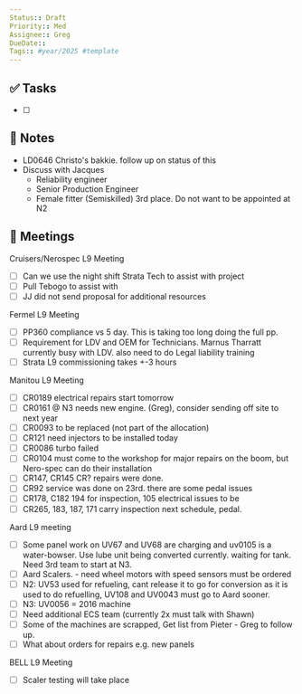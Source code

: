 ```yaml
---
Status:: Draft
Priority:: Med
Assignee:: Greg
DueDate:: 
Tags:: #year/2025 #template
---
```


## ✅ Tasks
- [ ]

## 📝 Notes
- LD0646 Christo's bakkie. follow up on status of this 
- Discuss with Jacques
	- Reliability engineer
	- Senior Production Engineer
	- Female fitter (Semiskilled) 3rd place. Do not want to be appointed at N2

## 📅 Meetings
Cruisers/Nerospec L9 Meeting
- [ ]  Can we use the night shift Strata Tech to assist with project
- [ ] Pull Tebogo to assist with 
- [ ] JJ did not send proposal for additional resources

Fermel L9 Meeting
- [ ] PP360 compliance vs 5 day. This is taking too long doing the full pp.
- [ ] Requirement for LDV and OEM for Technicians. Marnus Tharratt currently busy with LDV. also need to do Legal liability training
- [ ] Strata L9 commissioning takes +-3 hours

Manitou L9 Meeting
- [ ] CR0189 electrical repairs start tomorrow
- [ ] CR0161 @ N3 needs new engine. (Greg), consider sending off site to next year
- [ ] CR0093 to be replaced (not part of the allocation)
- [ ] CR121 need injectors to be installed today
- [ ] CR0086 turbo failed 
- [ ] CR0104 must come to the workshop for major repairs on the boom, but Nero-spec can do their installation
- [ ] CR147, CR145 CR? repairs were done.
- [ ] CR92 service was done on 23rd. there are some pedal issues
- [ ] CR178, C182 194 for inspection, 105 electrical issues to be
- [ ] CR265, 183, 187, 171 carry inspection next schedule, pedal.

Aard L9 meeting
- [ ] Some panel work on UV67 and UV68 are charging and uv0105 is a water-bowser. Use lube unit being converted currently. waiting for tank. Need 3rd team to start at N3.
- [ ] Aard Scalers. - need wheel motors with speed sensors must be ordered
- [ ] N2: UV53 used for refueling, cant release it to go for conversion as it is used to do refuelling, UV108 and UV0043 must go to Aard sooner.
- [ ] N3: UV0056 = 2016 machine
- [ ] Need additional ECS team (currently 2x must talk with Shawn)
- [ ] Some of the machines are scrapped, Get list from Pieter - Greg to follow up.
- [ ] What about orders for repairs e.g. new panels

BELL L9 Meeting
- [ ] Scaler testing will take place 